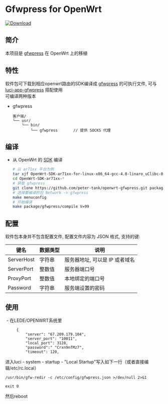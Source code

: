 Gfwpress for OpenWrt
===

[![Download][B]][4]  

简介
---

 本项目是 [gfwpress][1] 在 OpenWrt 上的移植  

特性
---

软件包可下载到相应openwrt路由的SDK编译成 [gfwpress][1] 的可执行文件, 可与 [luci-app-gfwpress][3] 搭配使用  
可编译两种版本  

 - gfwpress

   ```
   客户端/
   └── usr/
       └── bin/
           └── gfwpress       // 提供 SOCKS 代理
   ```

编译
---

 - 从 OpenWrt 的 [SDK][2] 编译

   ```bash
   # 以 ar71xx 平台为例
   tar xjf OpenWrt-SDK-ar71xx-for-linux-x86_64-gcc-4.8-linaro_uClibc-0.9.33.2.tar.bz2
   cd OpenWrt-SDK-ar71xx-*
   # 获取 gfwpress
   git clone https://github.com/peter-tank/openwrt-gfwpress.git package/gfwpress
   # 选择要编译的包 Network -> gfwpress
   make menuconfig
   # 开始编译
   make package/gfwpress/compile V=99
   ```

配置
---

   软件包本身并不包含配置文件, 配置文件内容为 JSON 格式, 支持的键:  

   键名            | 数据类型 | 说明
   ---------------|---------|-----------------------------------------------
   ServerHost     | 字符串   | 服务器地址, 可以是 IP 或者域名
   ServerPort     | 整数值   | 服务器端口号
   ProxyPort      | 整数值   | 本地绑定的端口号
   Password       | 字符串   | 服务端设置的密码

  [1]: https://github.com/chinashiyu/gfw.press.c
  [2]: http://downloads.openwrt.org/barrier_breaker/14.07/ar71xx/nand/ "SDK 下载"
  [3]: https://github.com/peter-tank/luci-app-gfwpress
  [B]: https://api.bintray.com/packages/petertank/opkg/openwrt-gfwpress/images/download.svg
  [4]: https://bintray.com/petertank/opkg/openwrt-gfwpress/_latestVersion "预编译 IPK 下载"
  
 使用
 ---
  - 在LEDE/OPENWRT系统里

   ```vi /etc/config/gfwpress.json
		{
		    "server": "67.209.179.104",
		    "server_port": "10011",
		    "local_port": 3128,
		    "password":" "Crxn9nfMz7",
		    "timeout": 120,
   ```

进入luci - system - startup - "Local Startup"写入如下一行（或者直接编辑/etc/rc.local）
   ```
/usr/bin/gfw-redir -c /etc/config/gfwpress.json >/dev/null 2>&1

exit 0
   ```
然后reboot
